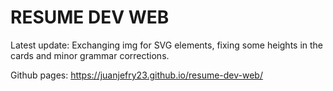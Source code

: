 # RESUME DEV WEB


Latest update: Exchanging img for SVG elements, fixing some heights in the cards and minor grammar corrections.


Github pages: https://juanjefry23.github.io/resume-dev-web/
